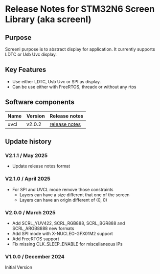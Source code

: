 # Release Notes for STM32N6 Screen Library (aka screenl)

## Purpose

Screenl purpose is to abstract display for application. It currently supports LDTC or Usb Uvc display.

## Key Features

- Use either LDTC, Usb Uvc or SPI as display.
- Can be use either with FreeRTOS, threadx or without any rtos

## Software components

| Name                          | Version             | Release notes
|-----                          | -------             | -------------
| uvcl                          | v2.0.2              | [release notes](uvcl/Release_Notes.md)

## Update history

### V2.1.1 / May 2025

- Update release notes format

### V2.1.0 / April 2025

- For SPI and UVCL mode remove those constraints
  - Layers can have a size different that one of the screen
  - Layers can have an origin different of (0, 0)

### V2.0.0 / March 2025

- Add SCRL_YUV422, SCRL_RGB888, SCRL_BGR888 and SCRL_ARGB8888 new formats
- Add SPI mode with X-NUCLEO-GFX01M2 support
- Add FreeRTOS support
- Fix missing CLK_SLEEP_ENABLE for miscellaneous IPs

### V1.0.0 / December 2024

Initial Version
